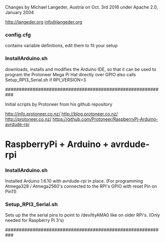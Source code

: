 Changes by Michael Langeder, Austria
on Oct. 3rd 2016
under Apache 2.0, January 2004


http://langeder.org
info@langeder.org

### config.cfg
contains variable definitions,
edit them to fit your setup

### InstallArduino.sh
downloads, installs and modifies the Arduino IDE,
so that it can be used to program the Protoneer Mega Pi Hat directly over GPIO
also calls Setup_RPI3_Serial.sh if RPI_VERSION=3


###########################################################

Initial scripts by Protoneer from his github repository

http://info.protoneer.co.nz/
http://blog.protoneer.co.nz/
http://protoneer.co.nz/
https://github.com/Protoneer/RaspberryPi-Arduino-avrdude-rpi

# RaspberryPi + Arduino + avrdude-rpi

### InstallArduino.sh
Installed Arduino 1.6.10 with avrdude-rpi in place. (For programming Atmega328 / Atmega2560's connected to the RPI's GPIO with reset Pin on Pin11)

### Setup_RPI3_Serial.sh
Sets up the the serial pins to point to /dev/ttyAMA0 like on older RPi's. (Only needed for Raspberry Pi 3's) 

###########################################################


